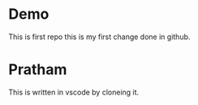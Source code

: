 # Demo
This is first repo
this is my first change done in github.

# Pratham
This is written in vscode by cloneing it.